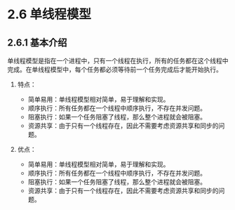 # 2.6 单线程模型

## 2.6.1 基本介绍

单线程模型是指在一个进程中，只有一个线程在执行，所有的任务都在这个线程中完成。在单线程模型中，每个任务都必须等待前一个任务完成后才能开始执行。

1. 特点：
   - 简单易用：单线程模型相对简单，易于理解和实现。
   - 顺序执行：所有任务都在一个线程中顺序执行，不存在并发问题。
   - 阻塞执行：如果一个任务阻塞了线程，那么整个进程就会被阻塞。
   - 资源共享：由于只有一个线程存在，因此不需要考虑资源共享和同步的问题。

2. 优点：
   - 简单易用：单线程模型相对简单，易于理解和实现。
   - 顺序执行：所有任务都在一个线程中顺序执行，不存在并发问题。
   - 阻塞执行：如果一个任务阻塞了线程，那么整个进程就会被阻塞。
   - 资源共享：由于只有一个线程存在，因此不需要考虑资源共享和同步的问题。